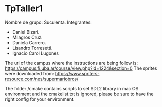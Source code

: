 # TpTaller1
Nombre de grupo: Suculenta.
Integrantes:
- Daniel Bizari.
- Milagros Cruz.
- Daniela Carrero.
- Lisandro Torresetti.
- Ignacio Carol Lugones

The url of the campus where the instructions are being follow is: https://campus.fi.uba.ar/course/view.php?id=1224&section=0
The sprites were downloaded from: https://www.spriters-resource.com/nes/supermariobros/

The folder /cmake contains scripts to set SDL2 library in mac OS environment and the cmakelist.txt is ignored, please be
sure to have the right config for your environment.
